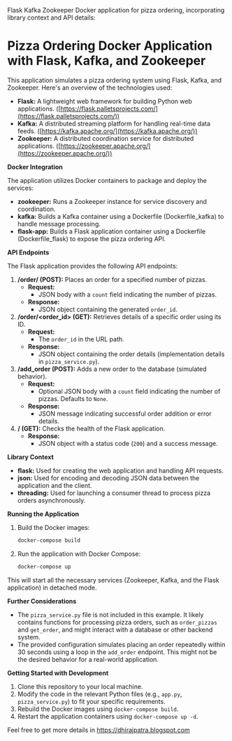 Flask Kafka Zookeeper Docker application for pizza ordering, incorporating library context and API details:

# Pizza Ordering Docker Application with Flask, Kafka, and Zookeeper

This application simulates a pizza ordering system using Flask, Kafka, and Zookeeper. Here's an overview of the technologies used:

* **Flask:** A lightweight web framework for building Python web applications. ([https://flask.palletsprojects.com/](https://flask.palletsprojects.com/))
* **Kafka:** A distributed streaming platform for handling real-time data feeds. ([https://kafka.apache.org/](https://kafka.apache.org/))
* **Zookeeper:** A distributed coordination service for distributed applications. ([https://zookeeper.apache.org/](https://zookeeper.apache.org/))

**Docker Integration**

The application utilizes Docker containers to package and deploy the services:

* **zookeeper:** Runs a Zookeeper instance for service discovery and coordination.
* **kafka:** Builds a Kafka container using a Dockerfile (Dockerfile_kafka) to handle message processing.
* **flask-app:** Builds a Flask application container using a Dockerfile (Dockerfile_flask) to expose the pizza ordering API.

**API Endpoints**

The Flask application provides the following API endpoints:

1. **/order/<count> (POST):** Places an order for a specified number of pizzas.
    - **Request:**
        - JSON body with a `count` field indicating the number of pizzas.
    - **Response:**
        - JSON object containing the generated `order_id`.
2. **/order/<order_id> (GET):** Retrieves details of a specific order using its ID.
    - **Request:**
        - The `order_id` in the URL path.
    - **Response:**
        - JSON object containing the order details (implementation details in `pizza_service.py`).
3. **/add_order (POST):** Adds a new order to the database (simulated behavior).
    - **Request:**
        - Optional JSON body with a `count` field indicating the number of pizzas. Defaults to `None`.
    - **Response:**
        - JSON message indicating successful order addition or error details.
4. **/ (GET):** Checks the health of the Flask application.
    - **Response:**
        - JSON object with a status code (`200`) and a success message.

**Library Context**

* **flask:** Used for creating the web application and handling API requests.
* **json:** Used for encoding and decoding JSON data between the application and the client.
* **threading:** Used for launching a consumer thread to process pizza orders asynchronously.

**Running the Application**

1. Build the Docker images:
   ```bash
   docker-compose build
   ```
2. Run the application with Docker Compose:
   ```bash
   docker-compose up
   ```

This will start all the necessary services (Zookeeper, Kafka, and the Flask application) in detached mode.

**Further Considerations**

* The `pizza_service.py` file is not included in this example. It likely contains functions for processing pizza orders, such as `order_pizzas` and `get_order`, and might interact with a database or other backend system.
* The provided configuration simulates placing an order repeatedly within 30 seconds using a loop in the `add_order` endpoint. This might not be the desired behavior for a real-world application.

**Getting Started with Development**

1. Clone this repository to your local machine.
2. Modify the code in the relevant Python files (e.g., `app.py`, `pizza_service.py`) to fit your specific requirements.
3. Rebuild the Docker images using `docker-compose build`.
4. Restart the application containers using `docker-compose up -d`.

Feel free to get more details in https://dhirajpatra.blogspot.com
